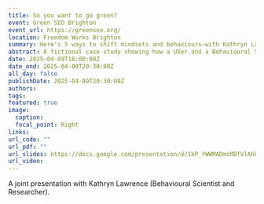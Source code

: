 ```yaml
---
title: So you want to go green?
event: Green SEO Brighton
event_url: https://greenseo.org/
location: Freedom Works Brighton
summary: Here's 5 ways to shift mindsets and behaviours–with Kathryn Lawrence (Behavioral Scientist and Researcher).
abstract: A fictional case study showing how a UXer and a Behavioural Scientist, can work together for the good of a workplace and the good of the planet.
date: 2025-04-09T18:00:00Z
date_end: 2025-04-09T20:30:00Z
all_day: false
publishDate: 2025-04-09T20:30:00Z
authors: 
tags: 
featured: true
image:
  caption: 
  focal_point: Right
links: 
url_code: ""
url_pdf: ""
url_slides: https://docs.google.com/presentation/d/1kP_YWWMADmcMBfVlAhkQ8nl9Z1ndX329VdlXT_VveZ8/edit?usp=sharing
url_video:
---
```

A joint presentation with Kathryn Lawrence (Behavioural Scientist and Researcher). 


